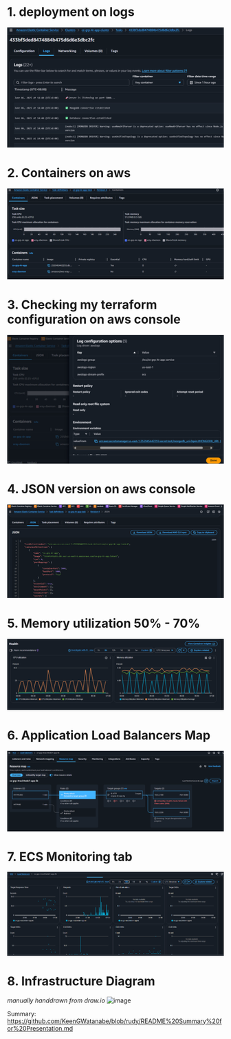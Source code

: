 # 1. deployment on logs
![DeploymentOnLogs](/images/ECSDeploymentOnLogs.png)
# 2. Containers on aws
![2Containers](/images/ECS2Containers.png)
# 3. Checking my terraform configuration on aws console
![CheckTerraformConfigAws](/images/ECSCheckTerraformConfigAws.png)
# 4. JSON version on aws console
![ECSjsonAws](/images/ECSjsonAws.png)
# 5. Memory utilization 50% - 70%
![ECSmemoryUtilization](/images/ECSmemoryUtilization.png)
# 6. Application Load Balancers Map
![ECSloadBalancers](/images/ECSloadBalancers.png)
# 7. ECS Monitoring tab 
![ECSmonitoring](/images/ECSmonitoring.png)

# 8. Infrastructure Diagram
_manually handdrawn from draw.io_
![image](https://github.com/user-attachments/assets/376d904b-915b-42b3-bb04-d3f67809b9a0)


Summary:
https://github.com/KeenGWatanabe/blob/rudy/README%20Summary%20for%20Presentation.md

